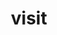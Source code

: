 ---
title: "visit"
layout: cache
categories: [package, v0.21.0]
meta: {"versions": ["3.3.3"], "compilers": ["gcc@=11.1.0", "gcc@=11.4.0"], "oss": ["ubuntu20.04"], "platforms": ["linux"], "targets": ["x86_64_v3"], "stacks": ["data-vis-sdk", "e4s", "root"], "num_specs": 3, "num_specs_by_stack": {"root": 3, "data-vis-sdk": 2, "e4s": 1}}
spec_details: [{"hash": "55fysy7lopez7rhtemjulpsgprpu6qus", "compiler": "gcc@=11.1.0", "versions": ["3.3.3"], "os": "ubuntu20.04", "platform": "linux", "target": "x86_64_v3", "variants": ["+adios2", "build_system=cmake", "build_type=Release", "+conduit", "generator=ninja", "~gui", "+hdf5", "~ipo", "+mfem", "+mpi", "+netcdf", "+osmesa", "patches=8fb2ef2,bd43c00", "+plugins", "+python", "+silo", "~vtkm"], "stacks": ["root", "data-vis-sdk"], "size": "-", "tarball": "https://binaries.spack.io/releases/v0.21.0/build_cache/linux-ubuntu20.04-x86_64_v3/gcc-11.1.0/visit-3.3.3/linux-ubuntu20.04-x86_64_v3-gcc-11.1.0-visit-3.3.3-55fysy7lopez7rhtemjulpsgprpu6qus.spack"}, {"hash": "kdhctxbjrpzvexqdyfpcxff5mige2tdi", "compiler": "gcc@=11.1.0", "versions": ["3.3.3"], "os": "ubuntu20.04", "platform": "linux", "target": "x86_64_v3", "variants": ["+adios2", "build_system=cmake", "build_type=Release", "+conduit", "generator=ninja", "~gui", "+hdf5", "~ipo", "+mfem", "+mpi", "+netcdf", "~osmesa", "patches=8fb2ef2,bd43c00", "+plugins", "+python", "+silo", "~vtkm"], "stacks": ["root", "data-vis-sdk"], "size": "-", "tarball": "https://binaries.spack.io/releases/v0.21.0/build_cache/linux-ubuntu20.04-x86_64_v3/gcc-11.1.0/visit-3.3.3/linux-ubuntu20.04-x86_64_v3-gcc-11.1.0-visit-3.3.3-kdhctxbjrpzvexqdyfpcxff5mige2tdi.spack"}, {"hash": "kmwzlqfftgygavm3rfy2hqwurqbwdqtf", "compiler": "gcc@=11.4.0", "versions": ["3.3.3"], "os": "ubuntu20.04", "platform": "linux", "target": "x86_64_v3", "variants": ["+adios2", "build_system=cmake", "build_type=Release", "+conduit", "generator=ninja", "~gui", "+hdf5", "~ipo", "+mfem", "+mpi", "+netcdf", "~osmesa", "patches=8fb2ef2,bd43c00", "+plugins", "+python", "+silo", "~vtkm"], "stacks": ["e4s", "root"], "size": "-", "tarball": "https://binaries.spack.io/releases/v0.21.0/build_cache/linux-ubuntu20.04-x86_64_v3/gcc-11.4.0/visit-3.3.3/linux-ubuntu20.04-x86_64_v3-gcc-11.4.0-visit-3.3.3-kmwzlqfftgygavm3rfy2hqwurqbwdqtf.spack"}]
---